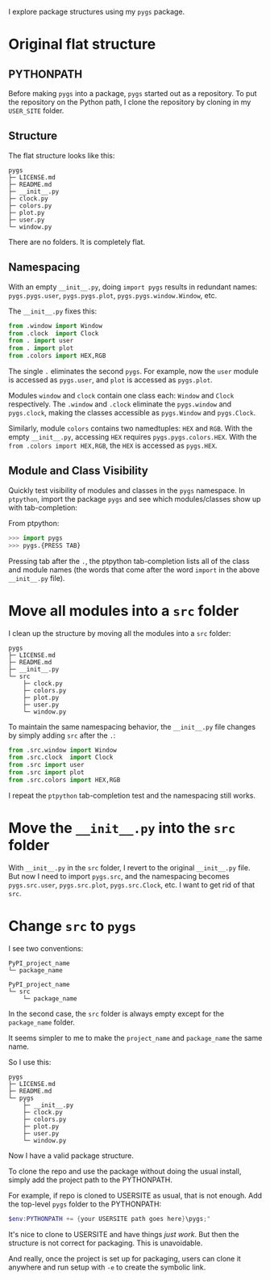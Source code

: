 I explore package structures using my `pygs` package.

# Original flat structure

## PYTHONPATH

Before making `pygs` into a package, `pygs` started out as a
repository. To put the repository on the Python path, I clone the
repository by cloning in my `USER_SITE` folder.

## Structure

The flat structure looks like this:

```
pygs
├─ LICENSE.md
├─ README.md
├─ __init__.py
├─ clock.py
├─ colors.py
├─ plot.py
├─ user.py
└─ window.py
```

There are no folders. It is completely flat.

## Namespacing

With an empty `__init__.py`, doing `import pygs` results in
redundant names: `pygs.pygs.user`, `pygs.pygs.plot`,
`pygs.pygs.window.Window`, etc.

The `__init__.py` fixes this:

```python
from .window import Window
from .clock  import Clock
from . import user
from . import plot
from .colors import HEX,RGB
```

The single `.` eliminates the second `pygs`. For example, now the
`user` module is accessed as `pygs.user`, and `plot` is accessed
as `pygs.plot`.

Modules `window` and `clock` contain one class each: `Window` and
`Clock` respectively. The `.window` and `.clock` eliminate the
`pygs.window` and `pygs.clock`, making the classes accessible as
`pygs.Window` and `pygs.Clock`.

Similarly, module `colors` contains two namedtuples: `HEX` and
`RGB`. With the empty `__init__.py`, accessing `HEX` requires
`pygs.pygs.colors.HEX`. With the `from .colors import HEX,RGB`,
the `HEX` is accessed as `pygs.HEX`.

## Module and Class Visibility

Quickly test visibility of modules and classes in the `pygs`
namespace. In `ptpython`, import the package `pygs` and see which
modules/classes show up with tab-completion:

From ptpython:

```python
>>> import pygs
>>> pygs.{PRESS TAB}
```

Pressing tab after the `.`, the ptpython tab-completion lists all
of the class and module names (the words that come after the word
`import` in the above `__init__.py` file).

# Move all modules into a `src` folder

I clean up the structure by moving all the modules into a `src`
folder:

```
pygs
├─ LICENSE.md
├─ README.md
├─ __init__.py
└─ src
    ├─ clock.py
    ├─ colors.py
    ├─ plot.py
    ├─ user.py
    └─ window.py
```

To maintain the same namespacing behavior, the `__init__.py` file
changes by simply adding `src` after the `.`:

```python
from .src.window import Window
from .src.clock  import Clock
from .src import user
from .src import plot
from .src.colors import HEX,RGB
```

I repeat the `ptpython` tab-completion test and the namespacing
still works.

# Move the `__init__.py` into the `src` folder
With `__init__.py` in the `src` folder, I revert to the original
`__init__.py` file. But now I need to import `pygs.src`, and the
namespacing becomes `pygs.src.user`, `pygs.src.plot`,
`pygs.src.Clock`, etc. I want to get rid of that `src`.

# Change `src` to `pygs`

I see two conventions:

```
PyPI_project_name
└─ package_name

PyPI_project_name
└─ src
    └─ package_name
```

In the second case, the `src` folder is always empty except for
the `package_name` folder.

It seems simpler to me to make the `project_name` and
`package_name` the same name.

So I use this:

```
pygs
├─ LICENSE.md
├─ README.md
└─ pygs
    ├─ __init__.py
    ├─ clock.py
    ├─ colors.py
    ├─ plot.py
    ├─ user.py
    └─ window.py
```

Now I have a valid package structure.

To clone the repo and use the package without doing the usual
install, simply add the project path to the PYTHONPATH.

For example, if repo is cloned to USERSITE as usual, that is not
enough. Add the top-level `pygs` folder to the PYTHONPATH:

```powershell
$env:PYTHONPATH += {your USERSITE path goes here}\pygs;"
```

It's nice to clone to USERSITE and have things *just work*. But
then the structure is not correct for packaging. This is
unavoidable.

And really, once the project is set up for packaging, users can
clone it anywhere and run setup with `-e` to create the symbolic
link.

